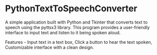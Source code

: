 # PythonTextToSpeechConverter
A simple application built with Python and Tkinter that converts text to speech using the pyttsx3 library. This program provides a user-friendly interface to input text and listen to it being spoken aloud.

Features -
Input text in a text box,
Click a button to hear the text spoken,
Customizable interface with a clean design.
